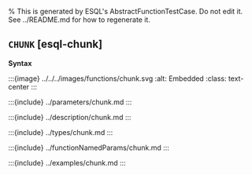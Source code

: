 % This is generated by ESQL's AbstractFunctionTestCase. Do not edit it. See ../README.md for how to regenerate it.

## `CHUNK` [esql-chunk]

**Syntax**

:::{image} ../../../images/functions/chunk.svg
:alt: Embedded
:class: text-center
:::


:::{include} ../parameters/chunk.md
:::

:::{include} ../description/chunk.md
:::

:::{include} ../types/chunk.md
:::

:::{include} ../functionNamedParams/chunk.md
:::

:::{include} ../examples/chunk.md
:::
